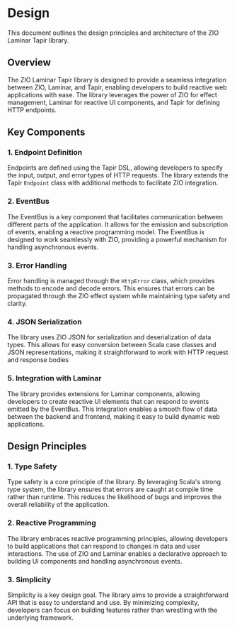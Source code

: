 # Design

This document outlines the design principles and architecture of the ZIO Laminar Tapir library.

## Overview

The ZIO Laminar Tapir library is designed to provide a seamless integration between ZIO, Laminar, and Tapir, enabling developers to build reactive web applications with ease. The library leverages the power of ZIO for effect management, Laminar for reactive UI components, and Tapir for defining HTTP endpoints.

## Key Components

### 1. Endpoint Definition

Endpoints are defined using the Tapir DSL, allowing developers to specify the input, output, and error types of HTTP requests. The library extends the Tapir `Endpoint` class with additional methods to facilitate ZIO integration.

### 2. EventBus

The EventBus is a key component that facilitates communication between different parts of the application. It allows for the emission and subscription of events, enabling a reactive programming model. The EventBus is designed to work seamlessly with ZIO, providing a powerful mechanism for handling asynchronous events.

### 3. Error Handling
Error handling is managed through the `HttpError` class, which provides methods to encode and decode errors. This ensures that errors can be propagated through the ZIO effect system while maintaining type safety and clarity.

### 4. JSON Serialization
The library uses ZIO JSON for serialization and deserialization of data types. This allows for easy conversion between Scala case classes and JSON representations, making it straightforward to work with HTTP request and response bodies

### 5. Integration with Laminar
The library provides extensions for Laminar components, allowing developers to create reactive UI elements that can respond to events emitted by the EventBus. This integration enables a smooth flow of data between the backend and frontend, making it easy to build dynamic web applications.

## Design Principles


### 1. Type Safety
Type safety is a core principle of the library. By leveraging Scala's strong type system, the library ensures that errors are caught at compile time rather than runtime. This reduces the likelihood of bugs and improves the overall reliability of the application.

### 2. Reactive Programming
The library embraces reactive programming principles, allowing developers to build applications that can respond to changes in data and user interactions. The use of ZIO and Laminar enables a declarative approach to building UI components and handling asynchronous events.

### 3. Simplicity
Simplicity is a key design goal. The library aims to provide a straightforward API that is easy to understand and use. By minimizing complexity, developers can focus on building features rather than wrestling with the underlying framework.


